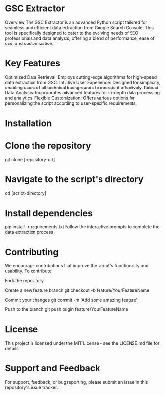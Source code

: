 # GSC Extractor
Overview
The GSC Extractor is an advanced Python script tailored for seamless and efficient data extraction from Google Search Console. This tool is specifically designed to cater to the evolving needs of SEO professionals and data analysts, offering a blend of performance, ease of use, and customization.

# Key Features
Optimized Data Retrieval: Employs cutting-edge algorithms for high-speed data extraction from GSC.
Intuitive User Experience: Designed for simplicity, enabling users of all technical backgrounds to operate it effectively.
Robust Data Analysis: Incorporates advanced features for in-depth data processing and analytics.
Flexible Customization: Offers various options for personalizing the script according to user-specific requirements.

# Installation

# Clone the repository
git clone [repository-url]

# Navigate to the script's directory
cd [script-directory]

# Install dependencies
pip install -r requirements.txt
Follow the interactive prompts to complete the data extraction process

# Contributing
We encourage contributions that improve the script's functionality and usability. To contribute:

Fork the repository

Create a new feature branch
git checkout -b feature/YourFeatureName

Commit your changes
git commit -m 'Add some amazing feature'

Push to the branch
git push origin feature/YourFeatureName

# License
This project is licensed under the MIT License - see the LICENSE.md file for details.

# Support and Feedback
For support, feedback, or bug reporting, please submit an issue in this repository's issue tracker.
